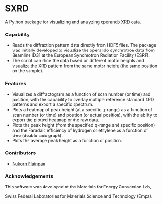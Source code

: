 # SXRD
A Python package for visualizing and analyzing operando XRD data.

### Capability
- Reads the diffraction pattern data directly from HDF5 files. The package was initially developed to visualize the operando synchrotron data from Beamline ID31 at the European Synchrotron Radiation Facility (ESRF).
- The script can slice the data based on different motor heights and visualize the XRD pattern from the same motor height (the same position on the sample).

### Features
- Visualizes a diffractogram as a function of scan number (or time) and position, with the capability to overlay multiple reference standard XRD patterns and export a specific spectrum.
- Plots a heatmap of peak height (at a specific q-range) as a function of scan number (or time) and position (or actual position), with the ability to export the plotted heatmap or the raw data.
- Plots the peak height (from the specified q-range and specific position) and the Faradaic efficiency of hydrogen or ethylene as a function of time (double-axis graph).
- Plots the average peak height as a function of position.

### Contributors
- [Nukorn Plainpan](https://github.com/NukP)

### Acknowledgements
This software was developed at the Materials for Energy Conversion Lab,

Swiss Federal Laboratories for Materials Science and Technology (Empa).
